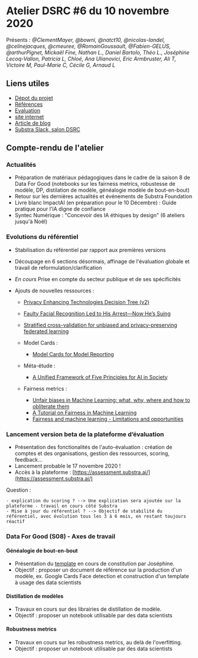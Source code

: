 # Atelier DSRC #6 du 10 novembre 2020

Présents : *@ClementMayer, @bowni, @natct10, @nicolas-landel, @celinejacques, @cmeuree, @RomainGoussault, @Fabien-GELUS, @arthurPignet, Mickaël Fine, Nathan L., Daniel Bartolo, Théo L., Joséphine Lecoq-Vallon, Patricia L, Chloé, Ana Ulianovici, Eric Armbruster, Ali T, Victoire M, Paul-Marie C, Cécile G, Arnaud L*
​
## Liens utiles 

- [Dépot du projet](https://github.com/SubstraFoundation/referentiel-evaluation-dsrc)
- [Références](https://github.com/SubstraFoundation/referentiel-evaluation-dsrc/blob/master/references.md)
- [Evaluation](https://github.com/SubstraFoundation/referentiel-evaluation-dsrc/blob/master/referentiel_evaluation.md)
- [site internet](https://www.substra.ai/)
- [Article de blog](https://www.substra.ai/fr/blog/evaluation-data-science-responsable)
- [Substra Slack, salon DSRC](https://substra-workspace.slack.com/archives/CTQ1SNPK2)

## Compte-rendu de l'atelier

### Actualités

- Préparation de matériaux pédagogiques dans le cadre de la saison 8 de Data For Good (notebooks sur les fairness metrics, robustesse de modèle, DP, distilation de modèle, généalogie modèle de bout-en-bout)
- Retour sur les dernières actualités et événements de Substra Foundation
- Livre blanc ImpactAI (en préparation pour le 10 Décembre) : Guide pratique pour l'IA digne de confiance
- Syntec Numérique : "Concevoir des IA éthiques by design" (6 ateliers jusqu'à Noël)

### Evolutions du référentiel

- Stabilisation du référentiel par rapport aux premières versions
- Découpage en 6 sections désormais, affinage de l'évaluation globale et travail de reformulation/clarification
- _En cours_ Prise en compte du secteur publique et de ses spécificités
- Ajouts de nouvelles ressources : 

    - [Privacy Enhancing Technologies Decision Tree (v2)](https://private-ai.ca/PETs_Decision_Tree.png)
    - [Faulty Facial Recognition Led to His Arrest—Now He’s Suing](https://www.vice.com/en/article/bv8k8a/faulty-facial-recognition-led-to-his-arrestnow-hes-suing)
    - [Stratified cross-validation for unbiased and privacy-preserving federated learning](https://arxiv.org/abs/2001.08090)
    - Model Cards : 

        - [Model Cards for Model Reporting](https://arxiv.org/abs/1810.03993)
    - Méta-étude : 
        - [A Unified Framework of Five Principles for AI in Society](https://hdsr.mitpress.mit.edu/pub/l0jsh9d1/release/6)
    - Fairness metrics : 

        - [Unfair biases in Machine Learning: what, why, where and how to obliterate them](https://www.mlsecurity.ai/post/unfair-biases-in-machine-learning-what-why-where-and-how-to-obliterate-them)
        - [A Tutorial on Fairness in Machine Learning](https://towardsdatascience.com/a-tutorial-on-fairness-in-machine-learning-3ff8ba1040cb)
        - [Fairness and machine learning - Limitations and opportunities](https://fairmlbook.org/)

### Lancement version beta de la plateforme d’évaluation

- Présentation des fonctionalités de l'auto-évaluation : création de comptes et des organisations, gestion des ressources, scoring, feedback...
- Lancement probable le 17 novembre 2020 !
- Accès à la plateforme : [https://assessment.substra.ai/](https://assessment.substra.ai/)

Question : 

    - explication du scoring ? --> Une explication sera ajoutée sur la plateforme - travail en cours côté Substra
    - Mise à jour du référentiel ? --> Objectif de stabilité du référentiel, avec évolution tous les 3 à 6 mois, en restant toujours réactif

### Data For Good (S08) - Axes de travail

#### Généalogie de bout-en-bout

- Présentation du [template](https://github.com/dataforgoodfr/batch8_substra/blob/master/G%C3%A9n%C3%A9alogie%20de%20bout-en-bout/Genealogie-de-bout-en-bout_template.md) en cours de constitution par Joséphine. 
- Objectif : proposer un document de référence sur la production d'un modèle, ex. Google Cards Face detection et construction d'un template à usage des data scientists

#### Distillation de modèles 

- Travaux en cours sur des librairies de distillation de modèle.
- Objectif : proposer un  notebook utilisable par des data scientists 

#### Robustness metrics 

- Travaux en cours sur les robustness metrics, au delà de l'overfitting. 
- Objectif : proposer un notebook utilisable par des data scientists 
